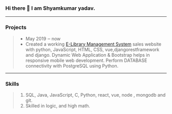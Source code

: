 ### Hi there 👋 I am Shyamkumar yadav.

 
---
### Projects
> * May 2019 ‒ now  
> * Created a working [E-Library Management System](../../../e-library-management-system) sales website with python, JavaScript, HTML, CSS, vue,djangorestframework and django. Dynamic Web Application & Bootstrap helps in responsive mobile web development. Perform DATABASE connectivity with PostgreSQL using Python.   

---
### Skills  
> 1. SQL, Java, JavaScript, C, Python, react, vue, node , mongodb and git.  
> 2. Skilled in logic, and high math.  
